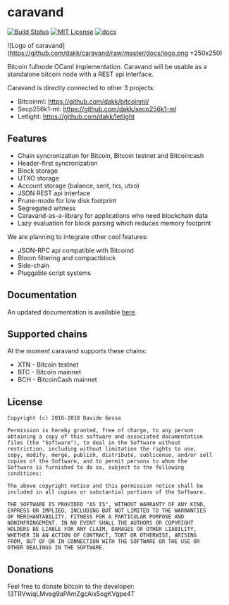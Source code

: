 # caravand

[![Build Status](https://travis-ci.org/dakk/caravand.svg)](https://travis-ci.org/dakk/caravand)
[![MIT License](http://img.shields.io/badge/license-MIT-blue.svg)](https://github.com/dakk/caravand/blob/master/LICENSE)
[![docs](https://img.shields.io/badge/doc-online-blue.svg)](https://github.com/dakk/caravand/wiki)

![Logo of caravand](https://github.com/dakk/caravand/raw/master/docs/logo.png =250x250)

Bitcoin fullnode OCaml implementation. 
Caravand will be usable as a standalone bitcoin node with a REST api interface.

Caravand is directly connected to other 3 projects:
- Bitcoinml: https://github.com/dakk/bitcoinml/
- Secp256k1-ml: https://github.com/dakk/secp256k1-ml 
- Letlight: https://github.com/dakk/letlight

## Features

- Chain syncronization for Bitcoin, Bitcoin testnet and Bitcoincash
- Header-first syncronization
- Block storage
- UTXO storage
- Account storage (balance, sent, txs, utxo)
- JSON REST api interface
- Prune-mode for low disk footprint
- Segregated witness
- Caravand-as-a-library for applications who need blockchain data
- Lazy evaluation for block parsing which reduces memory footprint

We are planning to integrate other cool features:
- JSON-RPC api compatible with Bitcoind
- Bloom filtering and compactblock
- Side-chain
- Pluggable script systems

## Documentation
An updated documentation is available [here](https://github.com/dakk/caravand/wiki).

## Supported chains

At the moment caravand supports these chains:
- XTN - Bitcoin testnet
- BTC - Bitcoin mainnet
- BCH - BitcoinCash mainnet

## License

```
Copyright (c) 2016-2018 Davide Gessa

Permission is hereby granted, free of charge, to any person
obtaining a copy of this software and associated documentation
files (the "Software"), to deal in the Software without
restriction, including without limitation the rights to use,
copy, modify, merge, publish, distribute, sublicense, and/or sell
copies of the Software, and to permit persons to whom the
Software is furnished to do so, subject to the following
conditions:

The above copyright notice and this permission notice shall be
included in all copies or substantial portions of the Software.

THE SOFTWARE IS PROVIDED "AS IS", WITHOUT WARRANTY OF ANY KIND,
EXPRESS OR IMPLIED, INCLUDING BUT NOT LIMITED TO THE WARRANTIES
OF MERCHANTABILITY, FITNESS FOR A PARTICULAR PURPOSE AND
NONINFRINGEMENT. IN NO EVENT SHALL THE AUTHORS OR COPYRIGHT
HOLDERS BE LIABLE FOR ANY CLAIM, DAMAGES OR OTHER LIABILITY,
WHETHER IN AN ACTION OF CONTRACT, TORT OR OTHERWISE, ARISING
FROM, OUT OF OR IN CONNECTION WITH THE SOFTWARE OR THE USE OR
OTHER DEALINGS IN THE SOFTWARE.
```


## Donations

Feel free to donate bitcoin to the developer: 13TRVwiqLMveg9aPAmZgcAix5ogKVgpe4T
